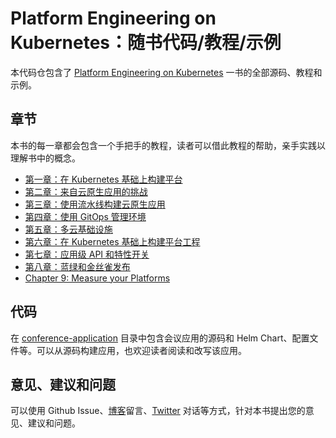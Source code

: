 # Platform Engineering on Kubernetes：随书代码/教程/示例

本代码仓包含了 [Platform Engineering on Kubernetes](https://www.salaboy.com/book/) 一书的全部源码、教程和示例。

## 章节

本书的每一章都会包含一个手把手的教程，读者可以借此教程的帮助，亲手实践以理解书中的概念。

- [第一章：在 Kubernetes 基础上构建平台](chapter-1/README-zh.md)
- [第二章：来自云原生应用的挑战](chapter-2/README-zh.md)
- [第三章：使用流水线构建云原生应用](chapter-3/README-zh.md)
- [第四章：使用 GitOps 管理环境](chapter-4/README.zh.md)
- [第五章：多云基础设施](chapter-5/README-zh.md)
- [第六章：在 Kubernetes 基础上构建平台工程](chapter-6/README-zh.md)
- [第七章：应用级 API 和特性开关](chapter-7/README.zh.md)
- [第八章：蓝绿和金丝雀发布](chapter-8/README.zh.md)
- [Chapter 9: Measure your Platforms](chapter-9/README.md)

## 代码

在 [conference-application](conference-application/README.md) 目录中包含会议应用的源码和 Helm Chart、配置文件等。可以从源码构建应用，也欢迎读者阅读和改写该应用。

## 意见、建议和问题

可以使用 Github Issue、[博客](https://www.salaboy.com)留言、[Twitter](https://twitter.com/salaboy) 对话等方式，针对本书提出您的意见、建议和问题。
